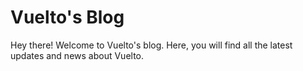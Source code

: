 # Vuelto's Blog

Hey there! Welcome to Vuelto's blog. Here, you will find all the latest updates and news about Vuelto.
